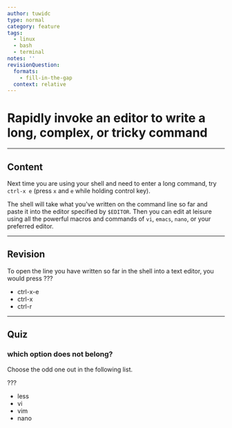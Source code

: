 ```yaml
---
author: tuwidc
type: normal
category: feature
tags:
  - linux
  - bash
  - terminal
notes: ''
revisionQuestion:
  formats:
    - fill-in-the-gap
  context: relative
---
```


# Rapidly invoke an editor to write a long, complex, or tricky command


---

## Content

Next time you are using your shell and need to enter a long command,
try `ctrl-x e` (press `x` and `e` while holding control key).

The shell will take what you've written on the command line so far and paste it into the editor specified by `$EDITOR`. Then you can edit at leisure using all the powerful macros and commands of `vi`, `emacs`, `nano`, or your preferred editor.


---

## Revision

To open the line you have written so far in the shell into a text editor, you would press ???

- ctrl-x-e
- ctrl-x
- ctrl-r


---

## Quiz

### which option does not belong?


Choose the odd one out in the following list.

 ???

- less
- vi
- vim
- nano
